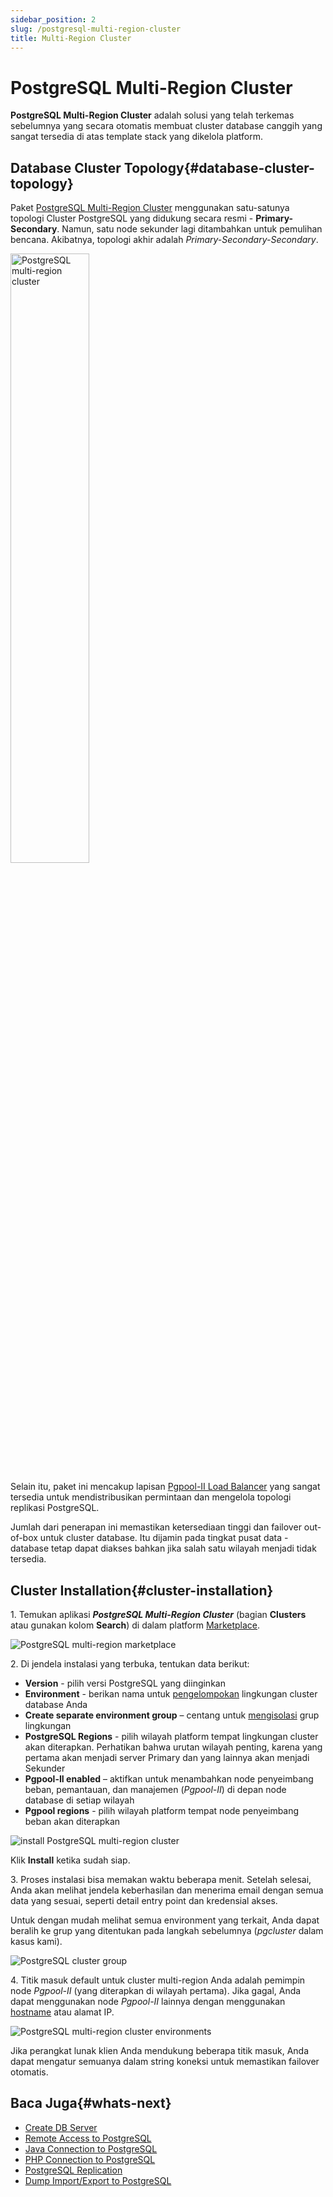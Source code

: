 ```yaml
---
sidebar_position: 2
slug: /postgresql-multi-region-cluster
title: Multi-Region Cluster
---
```

# PostgreSQL Multi-Region Cluster

**PostgreSQL Multi-Region Cluster** adalah solusi yang telah terkemas sebelumnya yang secara otomatis membuat cluster database canggih yang sangat tersedia di atas template stack yang dikelola platform.

## Database Cluster Topology{#database-cluster-topology}

Paket [PostgreSQL Multi-Region Cluster](<https://github.com/jelastic-jps/postgres-multiregion>) menggunakan satu-satunya topologi Cluster PostgreSQL yang didukung secara resmi - **Primary-Secondary**. Namun, satu node sekunder lagi ditambahkan untuk pemulihan bencana. Akibatnya, topologi akhir adalah _Primary-Secondary-Secondary_.

<img src="https://assets.dewacloud.com/dewacloud-docs/databases/postgresql/high-availability-cluster/multi-region-cluster/multi-region-cluster-1.png" alt="PostgreSQL multi-region cluster" width="50%"/>

Selain itu, paket ini mencakup lapisan [Pgpool-II Load Balancer](<https://www.pgpool.net/mediawiki/index.php/Main_Page>) yang sangat tersedia untuk mendistribusikan permintaan dan mengelola topologi replikasi PostgreSQL.

Jumlah dari penerapan ini memastikan ketersediaan tinggi dan failover out-of-box untuk cluster database. Itu dijamin pada tingkat pusat data - database tetap dapat diakses bahkan jika salah satu wilayah menjadi tidak tersedia.

## Cluster Installation{#cluster-installation}

1\. Temukan aplikasi _**PostgreSQL Multi-Region Cluster**_ (bagian **Clusters** atau gunakan kolom **Search**) di dalam platform [Marketplace](<https://docs.dewacloud.com/docs/marketplace/>).

<img src="https://assets.dewacloud.com/dewacloud-docs/databases/postgresql/high-availability-cluster/multi-region-cluster/multi-region-cluster-2.png" alt="PostgreSQL multi-region marketplace" max-width="100%"/>

2\. Di jendela instalasi yang terbuka, tentukan data berikut:

  * **Version** \- pilih versi PostgreSQL yang diinginkan
  * **Environment** \- berikan nama untuk [pengelompokan](<https://docs.dewacloud.com/docs/environment-groups/>) lingkungan cluster database Anda
  * **Create separate environment group** – centang untuk [mengisolasi](<https://docs.dewacloud.com/docs/environment-isolation/#private-network-isolation>) grup lingkungan
  * **PostgreSQL Regions** \- pilih wilayah platform tempat lingkungan cluster akan diterapkan. Perhatikan bahwa urutan wilayah penting, karena yang pertama akan menjadi server Primary dan yang lainnya akan menjadi Sekunder
  * **Pgpool-II enabled** – aktifkan untuk menambahkan node penyeimbang beban, pemantauan, dan manajemen (_Pgpool-II_) di depan node database di setiap wilayah
  * **Pgpool regions** \- pilih wilayah platform tempat node penyeimbang beban akan diterapkan

<img src="https://assets.dewacloud.com/dewacloud-docs/databases/postgresql/high-availability-cluster/multi-region-cluster/multi-region-cluster-3.png" alt="install PostgreSQL multi-region cluster" max-width="100%"/>

Klik **Install** ketika sudah siap.

3\. Proses instalasi bisa memakan waktu beberapa menit. Setelah selesai, Anda akan melihat jendela keberhasilan dan menerima email dengan semua data yang sesuai, seperti detail entry point dan kredensial akses.

Untuk dengan mudah melihat semua environment yang terkait, Anda dapat beralih ke grup yang ditentukan pada langkah sebelumnya (_pgcluster_ dalam kasus kami).

<img src="https://assets.dewacloud.com/dewacloud-docs/databases/postgresql/high-availability-cluster/multi-region-cluster/multi-region-cluster-4.png" alt="PostgreSQL cluster group" max-width="100%"/>

4\. Titik masuk default untuk cluster multi-region Anda adalah pemimpin node _Pgpool-II_ (yang diterapkan di wilayah pertama). Jika gagal, Anda dapat menggunakan node _Pgpool-II_ lainnya dengan menggunakan [hostname](<https://docs.dewacloud.com/docs/container-dns-hostnames/#hostnames-for-specific-containers>) atau alamat IP.

<img src="https://assets.dewacloud.com/dewacloud-docs/databases/postgresql/high-availability-cluster/multi-region-cluster/multi-region-cluster-5.png" alt="PostgreSQL multi-region cluster environments" max-width="100%"/>

Jika perangkat lunak klien Anda mendukung beberapa titik masuk, Anda dapat mengatur semuanya dalam string koneksi untuk memastikan failover otomatis.

## Baca Juga{#whats-next}

  * [Create DB Server](<https://docs.dewacloud.com/docs/database-hosting/>)
  * [Remote Access to PostgreSQL](<https://docs.dewacloud.com/docs/remote-access-postgres/>)
  * [Java Connection to PostgreSQL](<https://www.virtuozzo.com/company/blog/java-connection-to-postgresql/>)
  * [PHP Connection to PostgreSQL](<https://docs.dewacloud.com/docs/connection-to-postgresql-php/>)
  * [PostgreSQL Replication](<https://docs.dewacloud.com/docs/postgresql-auto-clustering>)
  * [Dump Import/Export to PostgreSQL](<https://docs.dewacloud.com/docs/dump-postgres/>)